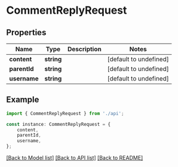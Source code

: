 # CommentReplyRequest


## Properties

Name | Type | Description | Notes
------------ | ------------- | ------------- | -------------
**content** | **string** |  | [default to undefined]
**parentId** | **string** |  | [default to undefined]
**username** | **string** |  | [default to undefined]

## Example

```typescript
import { CommentReplyRequest } from './api';

const instance: CommentReplyRequest = {
    content,
    parentId,
    username,
};
```

[[Back to Model list]](../README.md#documentation-for-models) [[Back to API list]](../README.md#documentation-for-api-endpoints) [[Back to README]](../README.md)
